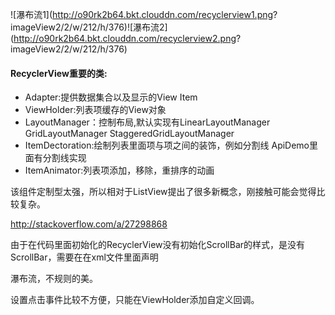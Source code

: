 ![瀑布流1](http://o90rk2b64.bkt.clouddn.com/recyclerview1.png? 
imageView2/2/w/212/h/376)![瀑布流2](http://o90rk2b64.bkt.clouddn.com/recyclerview2.png?  
imageView2/2/w/212/h/376)

#### RecyclerView重要的类:

- Adapter:提供数据集合以及显示的View Item
- ViewHolder:列表项缓存的View对象
- LayoutManager：控制布局,默认实现有LinearLayoutManager GridLayoutManager StaggeredGridLayoutManager
- ItemDectoration:绘制列表里面项与项之间的装饰，例如分割线 ApiDemo里面有分割线实现
- ItemAnimator:列表项添加，移除，重排序的动画

该组件定制型太强，所以相对于ListView提出了很多新概念，刚接触可能会觉得比较复杂。

http://stackoverflow.com/a/27298868

由于在代码里面初始化的RecyclerView没有初始化ScrollBar的样式，是没有ScrollBar，需要在在xml文件里面声明

瀑布流，不规则的美。

设置点击事件比较不方便，只能在ViewHolder添加自定义回调。
